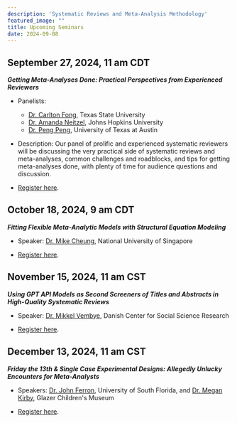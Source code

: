 ```yaml
---
description: 'Systematic Reviews and Meta-Analysis Methodology'
featured_image: ""
title: Upcoming Seminars
date: 2024-09-08
---
```


## September 27, 2024, 11 am CDT

***Getting Meta-Analyses Done: Practical Perspectives from Experienced Reviewers***

- Panelists: 
    - [Dr. Carlton Fong](https://faculty.txst.edu/profile/2018070), Texas State University
    - [Dr. Amanda Neitzel](https://education.jhu.edu/directory/amanda-neitzel-inns-phd/), Johns Hopkins University
    - [Dr. Peng Peng](https://education.utexas.edu/faculty/peng_peng/), University of Texas at Austin

- Description: Our panel of prolific and experienced systematic reviewers will be discussing the very practical side of systematic reviews and meta-analyses, common challenges and roadblocks, and tips for getting meta-analyses done, with plenty of time for audience questions and discussion. 

-  [Register here](https://us06web.zoom.us/meeting/register/tZIldOuorzwiGNAnEoedUXskxj2maT3GbmBH#/registration).

## October 18, 2024, 9 am CDT

***Fitting Flexible Meta-Analytic Models with Structural Equation Modeling***

- Speaker: [Dr. Mike Cheung](https://mikewlcheung.github.io/), National University of Singapore

-  [Register here](https://us06web.zoom.us/meeting/register/tZIldOuorzwiGNAnEoedUXskxj2maT3GbmBH#/registration).

## November 15, 2024, 11 am CST

***Using GPT API Models as Second Screeners of Titles and Abstracts in High-Quality Systematic Reviews***

- Speaker: [Dr. Mikkel Vembye](https://www.vive.dk/en/employees/mikkel-helding-vembye-568r9kvr/), Danish Center for Social Science Research

-  [Register here](https://us06web.zoom.us/meeting/register/tZIldOuorzwiGNAnEoedUXskxj2maT3GbmBH#/registration).

## December 13, 2024, 11 am CST

***Friday the 13th & Single Case Experimental Designs: Allegedly Unlucky Encounters for Meta-Analysts***

- Speakers: [Dr. John Ferron](https://www.usf.edu/education/faculty/faculty-profiles/john-ferron.aspx), University of South Florida,
and [Dr. Megan Kirby](https://www.linkedin.com/in/dr-megan-kirby-54b2a211/), Glazer Children's Museum

-  [Register here](https://us06web.zoom.us/meeting/register/tZIldOuorzwiGNAnEoedUXskxj2maT3GbmBH#/registration).
